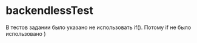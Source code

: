 # backendlessTest
В тестов задании было указано не использовать if(). Потому if не было использовано ) 
